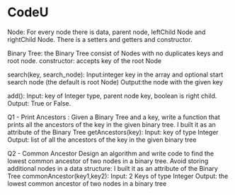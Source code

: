 # CodeU
Node:
For every node there is data, parent node, leftChild Node and rightChild Node.
There is a setters and getters and constructor.

Binary Tree:
the Binary Tree consist of Nodes with no duplicates keys and root node.
constructor: 
accepts key of the root Node

search(key, search_node):
Input:integer key in the array and optional start search node (the default is root Node)
Output:the node with the given key

add():
Input: key of Integer type, parent node key, boolean is right child.
Output: True or False.

Q1 - Print Ancestors :
Given a Binary Tree and a key, write a function that prints all the ancestors of the key in the given binary tree.
I built it as an attribute of the Binary Tree getAncestors(key):
Input: key of type Integer
Output: list of all the ancestors of the key in the given binary tree

Q2 - Common Ancestor 
Design an algorithm and write code to find the lowest common ancestor of two nodes in a binary tree. Avoid storing additional nodes in a data structure:
I built it as an attribute of the Binary Tree commonAncestor(key1,key2):
Input: 2 Keys of type Integer
Output: the lowest common ancestor of two nodes in a binary tree
